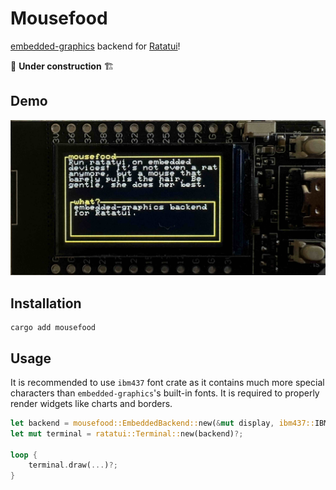 # Mousefood

[embedded-graphics](https://crates.io/crates/embedded-graphics) backend for [Ratatui](https://crates.io/crates/ratatui)!

🚧 **Under construction** 🏗️

## Demo

![demo.jpg](demo.jpg)

## Installation

```shell
cargo add mousefood
```

## Usage

It is recommended to use `ibm437` font crate as it contains much more special characters
than `embedded-graphics`'s built-in fonts.
It is required to properly render widgets like charts and borders.

```rust
let backend = mousefood::EmbeddedBackend::new(&mut display, ibm437::IBM437_8X8_REGULAR);
let mut terminal = ratatui::Terminal::new(backend)?;

loop {
    terminal.draw(...)?;
}
```
